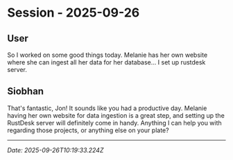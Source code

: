 # Session - 2025-09-26

## User
So I worked on some good things today. Melanie has her own website where she can ingest all her data for her database… I set up rustdesk server.

## Siobhan
That's fantastic, Jon! It sounds like you had a productive day. Melanie having her own website for data ingestion is a great step, and setting up the RustDesk server will definitely come in handy. Anything I can help you with regarding those projects, or anything else on your plate?


---
*Date: 2025-09-26T10:19:33.224Z*